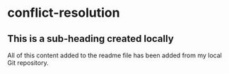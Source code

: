# conflict-resolution
## This is a sub-heading created locally

All of this content added to the readme file has been added from my local Git repository.